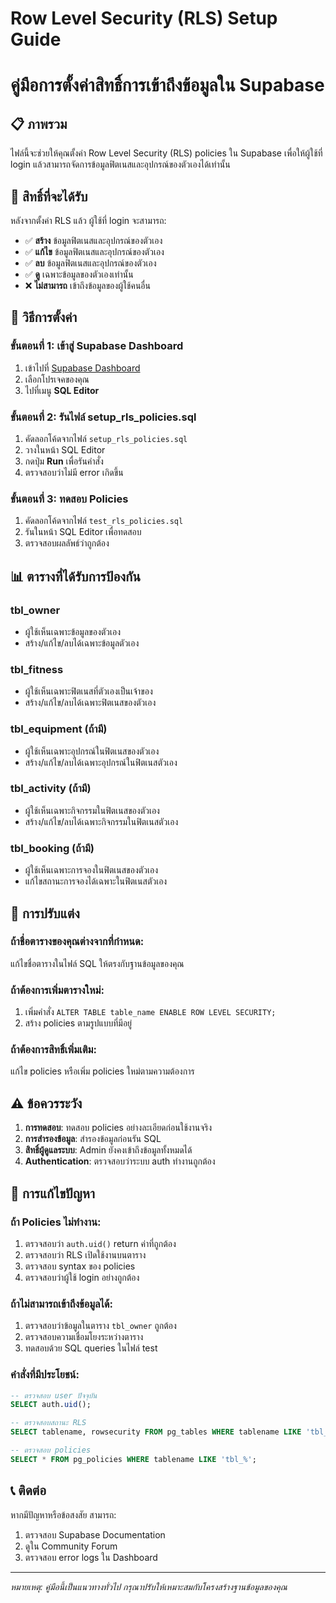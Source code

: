 # Row Level Security (RLS) Setup Guide
# คู่มือการตั้งค่าสิทธิ์การเข้าถึงข้อมูลใน Supabase

## 📋 ภาพรวม
ไฟล์นี้จะช่วยให้คุณตั้งค่า Row Level Security (RLS) policies ใน Supabase เพื่อให้ผู้ใช้ที่ login แล้วสามารถจัดการข้อมูลฟิตเนสและอุปกรณ์ของตัวเองได้เท่านั้น

## 🎯 สิทธิ์ที่จะได้รับ
หลังจากตั้งค่า RLS แล้ว ผู้ใช้ที่ login จะสามารถ:
- ✅ **สร้าง** ข้อมูลฟิตเนสและอุปกรณ์ของตัวเอง
- ✅ **แก้ไข** ข้อมูลฟิตเนสและอุปกรณ์ของตัวเอง  
- ✅ **ลบ** ข้อมูลฟิตเนสและอุปกรณ์ของตัวเอง
- ✅ **ดู** เฉพาะข้อมูลของตัวเองเท่านั้น
- ❌ **ไม่สามารถ** เข้าถึงข้อมูลของผู้ใช้คนอื่น

## 🚀 วิธีการตั้งค่า

### ขั้นตอนที่ 1: เข้าสู่ Supabase Dashboard
1. เข้าไปที่ [Supabase Dashboard](https://app.supabase.com)
2. เลือกโปรเจคของคุณ
3. ไปที่เมนู **SQL Editor**

### ขั้นตอนที่ 2: รันไฟล์ setup_rls_policies.sql
1. คัดลอกโค้ดจากไฟล์ `setup_rls_policies.sql`
2. วางในหน้า SQL Editor
3. กดปุ่ม **Run** เพื่อรันคำสั่ง
4. ตรวจสอบว่าไม่มี error เกิดขึ้น

### ขั้นตอนที่ 3: ทดสอบ Policies
1. คัดลอกโค้ดจากไฟล์ `test_rls_policies.sql`
2. รันในหน้า SQL Editor เพื่อทดสอบ
3. ตรวจสอบผลลัพธ์ว่าถูกต้อง

## 📊 ตารางที่ได้รับการป้องกัน

### tbl_owner
- ผู้ใช้เห็นเฉพาะข้อมูลของตัวเอง
- สร้าง/แก้ไข/ลบได้เฉพาะข้อมูลตัวเอง

### tbl_fitness  
- ผู้ใช้เห็นเฉพาะฟิตเนสที่ตัวเองเป็นเจ้าของ
- สร้าง/แก้ไข/ลบได้เฉพาะฟิตเนสของตัวเอง

### tbl_equipment (ถ้ามี)
- ผู้ใช้เห็นเฉพาะอุปกรณ์ในฟิตเนสของตัวเอง
- สร้าง/แก้ไข/ลบได้เฉพาะอุปกรณ์ในฟิตเนสตัวเอง

### tbl_activity (ถ้ามี)
- ผู้ใช้เห็นเฉพาะกิจกรรมในฟิตเนสของตัวเอง
- สร้าง/แก้ไข/ลบได้เฉพาะกิจกรรมในฟิตเนสตัวเอง

### tbl_booking (ถ้ามี)
- ผู้ใช้เห็นเฉพาะการจองในฟิตเนสของตัวเอง
- แก้ไขสถานะการจองได้เฉพาะในฟิตเนสตัวเอง

## 🔧 การปรับแต่ง

### ถ้าชื่อตารางของคุณต่างจากที่กำหนด:
แก้ไขชื่อตารางในไฟล์ SQL ให้ตรงกับฐานข้อมูลของคุณ

### ถ้าต้องการเพิ่มตารางใหม่:
1. เพิ่มคำสั่ง `ALTER TABLE table_name ENABLE ROW LEVEL SECURITY;`
2. สร้าง policies ตามรูปแบบที่มีอยู่

### ถ้าต้องการสิทธิ์เพิ่มเติม:
แก้ไข policies หรือเพิ่ม policies ใหม่ตามความต้องการ

## ⚠️ ข้อควรระวัง

1. **การทดสอบ**: ทดสอบ policies อย่างละเอียดก่อนใช้งานจริง
2. **การสำรองข้อมูล**: สำรองข้อมูลก่อนรัน SQL
3. **สิทธิ์ผู้ดูแลระบบ**: Admin ยังคงเข้าถึงข้อมูลทั้งหมดได้
4. **Authentication**: ตรวจสอบว่าระบบ auth ทำงานถูกต้อง

## 🐛 การแก้ไขปัญหา

### ถ้า Policies ไม่ทำงาน:
1. ตรวจสอบว่า `auth.uid()` return ค่าที่ถูกต้อง
2. ตรวจสอบว่า RLS เปิดใช้งานบนตาราง
3. ตรวจสอบ syntax ของ policies
4. ตรวจสอบว่าผู้ใช้ login อย่างถูกต้อง

### ถ้าไม่สามารถเข้าถึงข้อมูลได้:
1. ตรวจสอบว่าข้อมูลในตาราง `tbl_owner` ถูกต้อง
2. ตรวจสอบความเชื่อมโยงระหว่างตาราง
3. ทดสอบด้วย SQL queries ในไฟล์ test

### คำสั่งที่มีประโยชน์:
```sql
-- ตรวจสอบ user ปัจจุบัน
SELECT auth.uid();

-- ตรวจสอบสถานะ RLS
SELECT tablename, rowsecurity FROM pg_tables WHERE tablename LIKE 'tbl_%';

-- ตรวจสอบ policies
SELECT * FROM pg_policies WHERE tablename LIKE 'tbl_%';
```

## 📞 ติดต่อ
หากมีปัญหาหรือข้อสงสัย สามารถ:
1. ตรวจสอบ Supabase Documentation
2. ดูใน Community Forum
3. ตรวจสอบ error logs ใน Dashboard

---
*หมายเหตุ: คู่มือนี้เป็นแนวทางทั่วไป กรุณาปรับให้เหมาะสมกับโครงสร้างฐานข้อมูลของคุณ*
